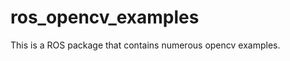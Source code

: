 ros_opencv_examples
===================
This is a ROS package that contains numerous opencv examples. 
